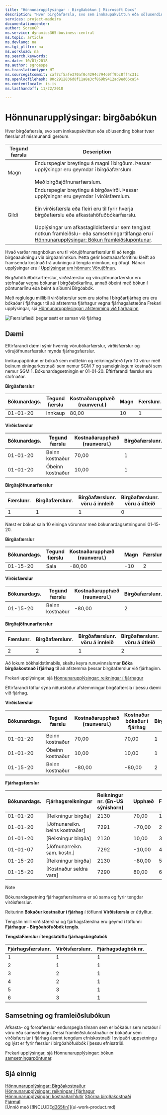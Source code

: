 ```yaml
---
title: "Hönnunarupplýsingar - Birgðabókun | Microsoft Docs"
description: "Hver birgðafærsla, svo sem innkaupakvittun eða sölusending bókar tvær færslur af mismunandi gerðum."
services: project-madeira
documentationcenter: 
author: SorenGP
ms.service: dynamics365-business-central
ms.topic: article
ms.devlang: na
ms.tgt_pltfrm: na
ms.workload: na
ms.search.keywords: 
ms.date: 10/01/2018
ms.author: sgroespe
ms.translationtype: HT
ms.sourcegitcommit: caf7cf5afe370af0c4294c794c0ff9bc8ff4c31c
ms.openlocfilehash: 80c2912836d8f11a8e3cf869b9412ad9ed66ca54
ms.contentlocale: is-is
ms.lasthandoff: 11/22/2018

---
```

# <a name="design-details-inventory-posting"></a>Hönnunarupplýsingar: birgðabókun
Hver birgðafærsla, svo sem innkaupakvittun eða sölusending bókar tvær færslur af mismunandi gerðum.  

|Tegund færslu|Description|  
|----------------|---------------------------------------|  
|Magn|Endurspeglar breytingu á magni í birgðum. Þessar upplýsingar eru geymdar í birgðafærslum.<br /><br /> Með birgðajöfnunarfærslum.|  
|Gildi|Endurspeglar breytingu á birgðavirði. Þessar upplýsingar eru geymdar í virðisfærslum.<br /><br /> Ein virðisfærsla eða fleiri eru til fyrir hverja birgðafærslu eða afkastahöfuðbókarfærslu.<br /><br /> Upplýsingar um afkastagildisfærslur sem tengjast notkun framleiðslu- eða samsetningartilfanga eru í [Hönnunarupplýsingar: Bókun framleiðslupöntunar](design-details-production-order-posting.md).|  

 Hvað varðar magnbókun eru til vörujöfnunarfærslur til að tengja birgðaaukningu við birgðaminnkun. Þetta gerir kostnaðarforritinu kleift að framsenda kostnað frá aukningu á tengda minnkun, og öfugt. Nánari upplýsingar eru í [Upplýsingar um hönnun: Vörujöfnun](design-details-item-application.md).  

 Birgðahöfuðbókarfærslur, virðisfærslur og vörujöfnunarfærslur eru stofnaðar vegna bókunar í birgðabókarlínu, annað óbeint með bókun í pöntunarlínu eða beint á síðunni Birgðabók.  

 Með reglulegu millibili virðisfærslur sem eru stofna í birgðarfjárhag eru eru bókaðar í fjárhagur til að afstemma fjárhagur vegna fjárhagsástæðna Frekari upplýsingar, sjá [Hönnunarupplýsingar: afstemming við fjárhaginn](design-details-reconciliation-with-the-general-ledger.md)  

 ![Færsluflæði þegar sætt er saman við fjárhag](media/design_details_inventory_costing_1_entry_flow.png "Færsluflæði þegar sætt er saman við fjárhag")  

## <a name="example"></a>Dæmi  
 Eftirfarandi dæmi sýnir hvernig vörubókarfærslur, virðisfærslur og vörujöfnunarfærslur mynda fjárhagsfærslur.  

 Innkaupapöntun er bókuð sem móttekin og reikningsfærð fyrir 10 vörur með beinum einingarkostnaði sem nemur SGM 7 og sameiginlegum kostnaði sem nemur SGM 1. Bókunardagsetningin er 01-01-20. Eftirfarandi færslur eru stofnaðar.  

 **Birgðafærslur**  

|Bókunardags.|Tegund færslu|Kostnaðarupphæð (raunverul.)|Magn|Færslunr.|  
|------------------|----------------|----------------------------|--------------|---------------|  
|01-01-20|Innkaup|80,00|10|1|  

 **Virðisfærslur**  

|Bókunardags.|Tegund færslu|Kostnaðarupphæð (raunverul.)|Birgðafærslunr.|Færslunr.|  
|------------------|----------------|----------------------------|---------------------------|---------------|  
|01-01-20|Beinn kostnaður|70,00|1|1|  
|01-01-20|Óbeinn kostnaður|10,00|1|2|  

 **Birgðajöfnunarfærslur**  

|Færslunr.|Birgðafærslunr.|Birgðafærslunr. vöru á innleið|Birgðafærslunr. vöru á útleið|Magn|  
|---------------|---------------------------|----------------------------|-----------------------------|--------------|  
|1|1|1|0|10|  

 Næst er bókuð sala 10 eininga vörunnar með bókunardagsetningunni 01-15-20.  

 **Birgðafærslur**  

|Bókunardags.|Tegund færslu|Kostnaðarupphæð (raunverul.)||Magn|Færslunr.|  
|------------------|----------------|----------------------------|-|--------------|---------------|  
|01-15-20|Sala|-80,00||-10|2|  

 **Virðisfærslur**  

|Bókunardags.|Tegund færslu|Kostnaðarupphæð (raunverul.)|Birgðafærslunr.|Færslunr.|  
|------------------|----------------|----------------------------|---------------------------|---------------|  
|01-15-20|Beinn kostnaður|-80,00|2|3|  

 **Birgðajöfnunarfærslur**  

|Færslunr.|Birgðafærslunr.|Birgðafærslunr. vöru á innleið|Birgðafærslunr. vöru á útleið|Magn|  
|---------------|---------------------------|----------------------------|-----------------------------|--------------|  
|2|2|1|2|-10|  

 Að lokum bókhaldstímabils, skaltu keyra runuvinnslurnar **Bóka birgðakostnað í fjárhag** til að afstemma þessar birgðafærslur við fjárhaginn.  

 Frekari upplýsingar, sjá [Hönnunarupplýsingar: reikningar í fjárhagur](design-details-accounts-in-the-general-ledger.md)  

 Eftirfarandi töflur sýna niðurstöður afstemmingar birgðafærsla í þessu dæmi við fjárhag.  

 **Virðisfærslur**  

|Bókunardags.|Tegund færslu|Kostnaðarupphæð (raunverul.)|Kostnaður bókaður í fjárhag|Birgðafærslunr.|Færslunr.|  
|------------------|----------------|----------------------------|-------------------------|---------------------------|---------------|  
|01-01-20|Beinn kostnaður|70,00|70,00|1|1|  
|01-01-20|Óbeinn kostnaður|10,00|10,00|1|2|  
|01-15-20|Beinn kostnaður|-80,00|-80,00|2|3|  

 **Fjárhagsfærslur**  

|Bókunardags.|Fjárhagsreikningur|Reikningur nr. (En-US sýnishorn)||Upphæð|Færslunr.|  
|------------------|------------------|---------------------------------|-|------------|---------------|  
|01-01-20|[Reikningur birgða]|2130||70,00|1|  
|01-01-20|[Jöfnunareikn. beins kostnaðar]|7291||-70,00|2|  
|01-01-20|[Reikningur birgða]|2130||10,00|3|  
|01-01-07|[Jöfnunarreikn. sam. kostn.]|7292||-10,00|4|  
|01-15-20|[Reikningur birgða]|2130||-80,00|5|  
|01-15-20|[Kostnaður seldra vara]|7290||80,00|6|  

> [!NOTE]  
>  Bókunardagsetning fjárhagsfærslnanna er sú sama og fyrir tengdar virðisfærslur.  
>   
>  Reiturinn **Bókaður kostnaður í fjárhag** í töflunni **Virðisfærsla** er útfylltur.  

 Tengslin milli virðisfærslna og fjárhagsfærslna eru geymd í töflunni **Fjárhagur - Birgðahöfuðbók tengls**.  

 **TengslaFærslur í  tengslatöflu fjárhagsbirgðabók**  

|Fjárhagsfærslunr.|Virðisfærslunr.|Fjárhagsdagbók nr.|  
|--------------------|---------------------|-----------------------|  
|1|1|1|  
|2|1|1|  
|3|2|1|  
|4|2|1|  
|5|3|1|  
|6|3|1|  

## <a name="assembly-and-production-posting"></a>Samsetning og framleiðslubókun  
Afkasta- og forðafærslur endurspegla tímann sem er bókaður sem notaður í vöru eða samsetningu. Þessi framleiðslukostnaður er bókaður sem virðisfærslur í fjárhag ásamt tengdum efniskostnaði í svipaðri uppsetningu og lýst er fyrir færslur í birgðahöfuðbók í þessu efnisatriði.  

Frekari upplýsingar, sjá [Hönnunarupplýsingar: bókun samsetningarpöntunar](design-details-assembly-order-posting.md).  

## <a name="see-also"></a>Sjá einnig  
 [Hönnunarupplýsingar: Birgðakostnaður](design-details-inventory-costing.md)   
 [Hönnunarupplýsingar: reikningar í fjárhagur](design-details-accounts-in-the-general-ledger.md)   
 [Hönnunarupplýsingar: kostnaðaríhlutir](design-details-cost-components.md) [Stjórna birgðakostnaði](finance-manage-inventory-costs.md)  
 [Fjármál](finance.md)  
 [Unnið með [!INCLUDE[d365fin](includes/d365fin_md.md)]](ui-work-product.md)


